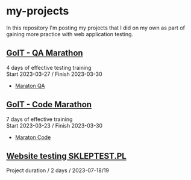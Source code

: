 # my-projects
In this repository I'm posting my projects that I did on my own as part of gaining more practice with web application testing.

## [GoIT - QA Marathon](https://github.com/KozarJoanna/my-projects/tree/main/GoIT%20QA%20Marathon)
4 days of effective testing training <br>
Start 2023-03-27 / Finish 2023-03-30
- [Maraton QA](https://qa.m.goit.global/pl/?utm_source=leeloo&utm_medium=ref&utm_campaign=FPL6)

## [GoIT - Code Marathon](https://github.com/KozarJoanna/my-projects/tree/main/GoIT%20Code%20Marathon)
7 days of effective training <br>
Start 2023-03-23 / Finish 2023-03-30
- [Maraton Code](https://m.goit.global/pl/?utm_source=google&utm_medium=cpc&utm_campaign=19691924092|145715605363|648302406911||kodowanie&gad=1&gclid=Cj0KCQjwkqSlBhDaARIsAFJANkjwjfZM3R8eOv9O1ntJae_ooXQVEb2x6qLWsBpg2afWY9rSG6nRSgsaAs32EALw_wcB)

## [Website testing SKLEPTEST.PL](https://github.com/KozarJoanna/my-projects/tree/main/Website%20testing%20SKLEPTEST.PL)
Project duration / 2 days / 2023-07-18/19


